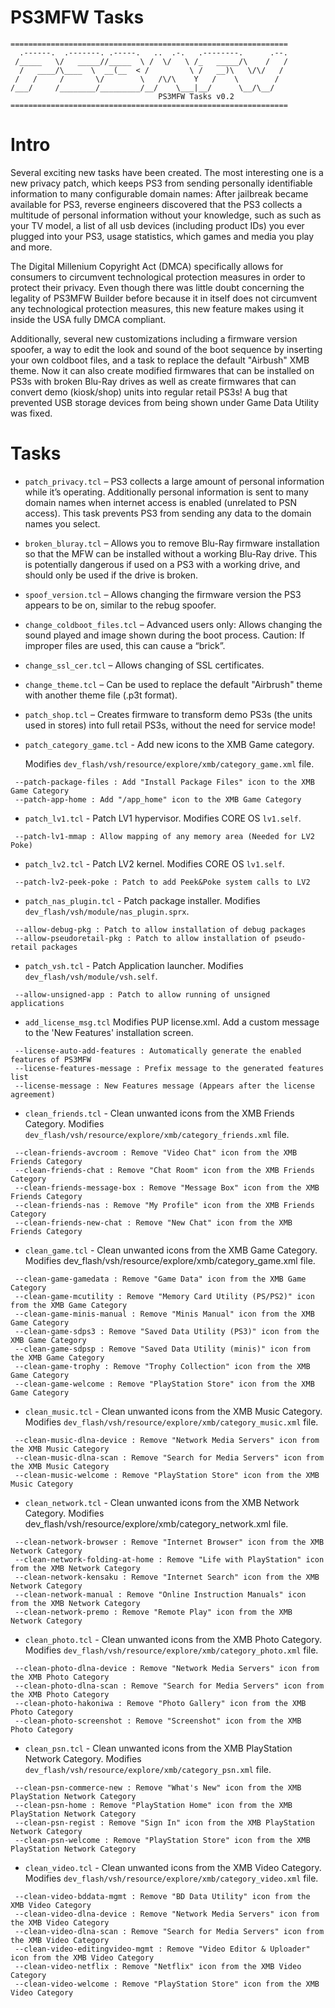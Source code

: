 PS3MFW Tasks
============

```
==============================================================
  .------.  .-------. .-----.   ..  .-.   .--------.      .--.
 /_____   \/   _____//_____  \ /  \/   \ /_   _____/\    /   /
  /   ____/\____  \  __(__  < /         \ /   __)\   \/\/   / 
 /   /     /       \/        \   /\/\    Y   /    \        /  
/___/     /________/_________/__/    \___|__/      \__/\__/   
                                 PS3MFW Tasks v0.2
==============================================================
```

# Intro

Several exciting new tasks have been created. The most interesting one is a new privacy patch,
which keeps PS3 from sending personally identifiable information to many configurable domain
names: After jailbreak became available for PS3, reverse engineers discovered that the PS3
collects a multitude of personal information without your knowledge, such as such as your
TV model, a list of all usb devices (including product IDs) you ever plugged into your PS3,
usage statistics, which games and media you play and more.

The Digital Millenium Copyright Act (DMCA) specifically allows for consumers to circumvent
technological protection measures in order to protect their privacy. Even though there was
little doubt concerning the legality of PS3MFW Builder before because it in itself does not
circumvent any technological protection measures, this new feature makes using it inside the
USA fully DMCA compliant.

Additionally, several new customizations including a firmware version spoofer, a way to
edit the look and sound of the boot sequence by inserting your own coldboot files, and a
task to replace the default "Airbush" XMB theme. Now it can also create modified firmwares
that can be installed on PS3s with broken Blu-Ray drives as well as create firmwares that
can convert demo (kiosk/shop) units into regular retail PS3s! A bug that prevented USB
storage devices from being shown under Game Data Utility was fixed.

# Tasks

* `patch_privacy.tcl` – PS3 collects a large amount of personal information while it’s operating.
  Additionally personal information is sent to many domain names when internet access is
  enabled (unrelated to PSN access). This task prevents PS3 from sending any data to the domain names you select.

* `broken_bluray.tcl` – Allows you to remove Blu-Ray firmware installation so that the MFW can
   be installed without a working Blu-Ray drive. This is potentially dangerous if used on a PS3
   with a working drive, and should only be used if the drive is broken.

* `spoof_version.tcl` – Allows changing the firmware version the PS3 appears to be on,
  similar to the rebug spoofer.

* `change_coldboot_files.tcl` – Advanced users only: Allows changing the sound played
  and image shown during the boot process. Caution: If improper files are used, this can cause a “brick”.

* `change_ssl_cer.tcl` – Allows changing of SSL certificates.

* `change_theme.tcl` – Can be used to replace the default "Airbrush" theme with
  another theme file (.p3t format).

* `patch_shop.tcl` – Creates firmware to transform demo PS3s (the units used in
  stores) into full retail PS3s, without the need for service mode!

* `patch_category_game.tcl` - Add new icons to the XMB Game category.

  Modifies `dev_flash/vsh/resource/explore/xmb/category_game.xml` file.

```
 --patch-package-files : Add "Install Package Files" icon to the XMB Game Category
 --patch-app-home : Add "/app_home" icon to the XMB Game Category
```

* `patch_lv1.tcl` - Patch LV1 hypervisor. Modifies CORE OS `lv1.self`.

```
 --patch-lv1-mmap : Allow mapping of any memory area (Needed for LV2 Poke)
```

* `patch_lv2.tcl` - Patch LV2 kernel.
Modifies CORE OS `lv1.self`.

```
 --patch-lv2-peek-poke : Patch to add Peek&Poke system calls to LV2
```

* `patch_nas_plugin.tcl` - Patch package installer.
Modifies `dev_flash/vsh/module/nas_plugin.sprx`.

```
 --allow-debug-pkg : Patch to allow installation of debug packages
 --allow-pseudoretail-pkg : Patch to allow installation of pseudo-retail packages
```

* `patch_vsh.tcl` - Patch Application launcher.
Modifies `dev_flash/vsh/module/vsh.self`.

```
 --allow-unsigned-app : Patch to allow running of unsigned applications
```

* `add_license_msg.tcl` Modifies PUP license.xml.
Add a custom message to the 'New Features' installation screen.

```
 --license-auto-add-features : Automatically generate the enabled features of PS3MFW
 --license-features-message : Prefix message to the generated features list
 --license-message : New Features message (Appears after the license agreement)
```

* `clean_friends.tcl` - Clean unwanted icons from the XMB Friends Category.
Modifies `dev_flash/vsh/resource/explore/xmb/category_friends.xml` file.

```
 --clean-friends-avcroom : Remove "Video Chat" icon from the XMB Friends Category
 --clean-friends-chat : Remove "Chat Room" icon from the XMB Friends Category
 --clean-friends-message-box : Remove "Message Box" icon from the XMB Friends Category
 --clean-friends-nas : Remove "My Profile" icon from the XMB Friends Category
 --clean-friends-new-chat : Remove "New Chat" icon from the XMB Friends Category
```

* `clean_game.tcl` - Clean unwanted icons from the XMB Game Category.
Modifies dev_flash/vsh/resource/explore/xmb/category_game.xml file.

```
 --clean-game-gamedata : Remove "Game Data" icon from the XMB Game Category
 --clean-game-mcutility : Remove "Memory Card Utility (PS/PS2)" icon from the XMB Game Category
 --clean-game-minis-manual : Remove "Minis Manual" icon from the XMB Game Category
 --clean-game-sdps3 : Remove "Saved Data Utility (PS3)" icon from the XMB Game Category
 --clean-game-sdpsp : Remove "Saved Data Utility (minis)" icon from the XMB Game Category
 --clean-game-trophy : Remove "Trophy Collection" icon from the XMB Game Category
 --clean-game-welcome : Remove "PlayStation Store" icon from the XMB Game Category
```

* `clean_music.tcl` - Clean unwanted icons from the XMB Music Category.
Modifies `dev_flash/vsh/resource/explore/xmb/category_music.xml` file.

```
 --clean-music-dlna-device : Remove "Network Media Servers" icon from the XMB Music Category
 --clean-music-dlna-scan : Remove "Search for Media Servers" icon from the XMB Music Category
 --clean-music-welcome : Remove "PlayStation Store" icon from the XMB Music Category
```

* `clean_network.tcl` - Clean unwanted icons from the XMB Network Category.
Modifies dev_flash/vsh/resource/explore/xmb/category_network.xml file.

```
 --clean-network-browser : Remove "Internet Browser" icon from the XMB Network Category
 --clean-network-folding-at-home : Remove "Life with PlayStation" icon from the XMB Network Category
 --clean-network-kensaku : Remove "Internet Search" icon from the XMB Network Category
 --clean-network-manual : Remove "Online Instruction Manuals" icon from the XMB Network Category
 --clean-network-premo : Remove "Remote Play" icon from the XMB Network Category
```

* `clean_photo.tcl` - Clean unwanted icons from the XMB Photo Category.
Modifies `dev_flash/vsh/resource/explore/xmb/category_photo.xml` file.

```
 --clean-photo-dlna-device : Remove "Network Media Servers" icon from the XMB Photo Category
 --clean-photo-dlna-scan : Remove "Search for Media Servers" icon from the XMB Photo Category
 --clean-photo-hakoniwa : Remove "Photo Gallery" icon from the XMB Photo Category
 --clean-photo-screenshot : Remove "Screenshot" icon from the XMB Photo Category
```

* `clean_psn.tcl` - Clean unwanted icons from the XMB PlayStation Network Category.
Modifies `dev_flash/vsh/resource/explore/xmb/category_psn.xml` file.

```
 --clean-psn-commerce-new : Remove "What's New" icon from the XMB PlayStation Network Category
 --clean-psn-home : Remove "PlayStation Home" icon from the XMB PlayStation Network Category
 --clean-psn-regist : Remove "Sign In" icon from the XMB PlayStation Network Category
 --clean-psn-welcome : Remove "PlayStation Store" icon from the XMB PlayStation Network Category
```

* `clean_video.tcl` - Clean unwanted icons from the XMB Video Category.
Modifies `dev_flash/vsh/resource/explore/xmb/category_video.xml` file.

```
 --clean-video-bddata-mgmt : Remove "BD Data Utility" icon from the XMB Video Category
 --clean-video-dlna-device : Remove "Network Media Servers" icon from the XMB Video Category
 --clean-video-dlna-scan : Remove "Search for Media Servers" icon from the XMB Video Category
 --clean-video-editingvideo-mgmt : Remove "Video Editor & Uploader" icon from the XMB Video Category
 --clean-video-netflix : Remove "Netflix" icon from the XMB Video Category
 --clean-video-welcome : Remove "PlayStation Store" icon from the XMB Video Category
```
